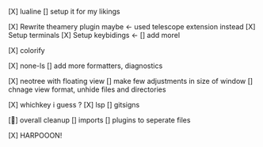 [X] lualine
    [] setup it for my likings

[X] Rewrite theamery plugin maybe  <- used telescope extension instead
[X] Setup terminals
[X] Setup keybidings <-
    [] add morel

[X] colorify

[X] none-ls
    [] add more formatters, diagnostics 

[X] neotree with floating view
    [] make few adjustments in size of window
    [] chnage view format, unhide files and directories

[X] whichkey i guess ?
[X] lsp
[] gitsigns

[󰍳] overall cleanup
    [] imports
    [] plugins to seperate files

[X] HARPOOON!
